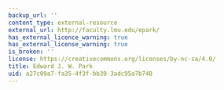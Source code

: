 ```yaml
---
backup_url: ''
content_type: external-resource
external_url: http://faculty.lmu.edu/epark/
has_external_licence_warning: true
has_external_license_warning: true
is_broken: ''
license: https://creativecommons.org/licenses/by-nc-sa/4.0/
title: Edward J. W. Park
uid: a27c09a7-fa35-4f3f-bb39-3adc95a7b748
---
```


